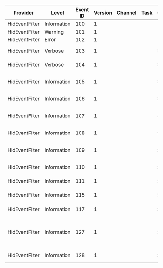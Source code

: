 Provider        |  Level        |  Event ID  |  Version  |  Channel  |  Task  |  Opcode  |  Keyword            |  Message
----------------|---------------|------------|-----------|-----------|--------|----------|---------------------|----------------------------------------------------------------------------------------------------------------------------------------------------------------------------------
HidEventFilter  |  Information  |  100       |  1        |           |        |          |  Default            |  INFO: {Message}
HidEventFilter  |  Warning      |  101       |  1        |           |        |          |  Default            |  WARNING: {Message}
HidEventFilter  |  Error        |  102       |  1        |           |        |          |  Default            |  ERROR: {Message}. Status={Status}.
HidEventFilter  |  Verbose      |  103       |  1        |           |        |  Start   |  Default ApiTrace   |  Entering function {FunctionName}.
HidEventFilter  |  Verbose      |  104       |  1        |           |        |  Stop    |  Default ApiTrace   |  Leaving function {FunctionName} with Status={Status}.
HidEventFilter  |  Information  |  105       |  1        |           |        |  Start   |  Default PlugnPlay  |  Processing CreateDevice with Device=0x{Device}; DeviceInit=0x{DeviceInit}.
HidEventFilter  |  Information  |  106       |  1        |           |        |  Stop    |  Default PlugnPlay  |  End processing DeviceAdd with Status=0x{Status}.
HidEventFilter  |  Information  |  107       |  1        |           |        |  Start   |  Default Power      |  Start processing D0Entry with Device=0x{Device}; PreviousState={PreviousState}.
HidEventFilter  |  Information  |  108       |  1        |           |        |  Stop    |  Default Power      |  End processing D0Entry with Status=0x{Status}.
HidEventFilter  |  Information  |  109       |  1        |           |        |  Start   |  Default Power      |  Start processing D0Exit with Device=0x{WDFDEVICE}; TargetState={TargetState}.
HidEventFilter  |  Information  |  110       |  1        |           |        |  Stop    |  Default Power      |  End processing D0Exit with Status=0x{Status}.
HidEventFilter  |  Information  |  111       |  1        |           |        |  Start   |  Default            |  Feature Data Message=0x{Message} Value=0x{FeatureDataValue}.
HidEventFilter  |  Information  |  115       |  1        |           |        |  Start   |  Default            |  Acpi Notification Message=0x{Message} AcpiNotifyvalue=0x{AcpiNotificationValue}.
HidEventFilter  |  Information  |  117       |  1        |           |        |  Start   |  Default            |  Indicator Status Message=0x{Message} IndicatorStatus=0x{IndicatorsStatus}.
HidEventFilter  |  Information  |  127       |  1        |           |        |  Start   |  Default IRP        |  Start processing Internal IO request with Request=0x{Request}; Queue=0x{Queue}; OutputBufferLength={OutputBufferLength}; InputBufferLength={InputBufferLength}; IOCTL=0x{IOCTL}.
HidEventFilter  |  Information  |  128       |  1        |           |        |  Stop    |  Default IRP        |  End processing Internal IO request with Request=0x{Request}; Status=0x{Status}.